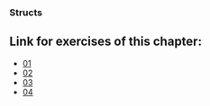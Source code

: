 ### Structs

## Link for exercises of this chapter:

- [01](01/)
- [02](02/)
- [03](03/)
- [04](04/)